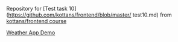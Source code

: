 Repository for [Test task 10](https://github.com/kottans/frontend/blob/master/
	test10.md) from [kottans/frontend course](https://github.com/kottans/frontend)  

[Weather App Demo](https://val-fom.github.io/weather-app/dist/?q=Kyiv)  
